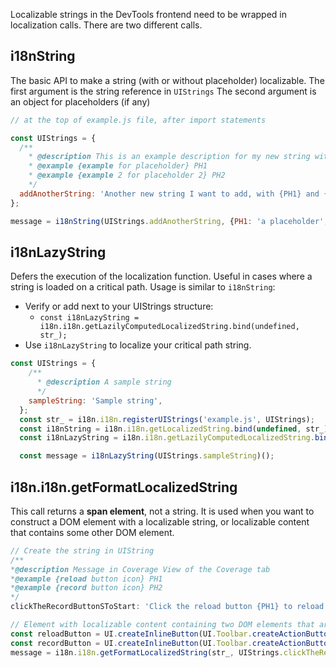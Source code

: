Localizable strings in the DevTools frontend need to be wrapped in localization calls. There are two different calls.

## i18nString
The basic API to make a string (with or without placeholder) localizable.
The first argument is the string reference in `UIStrings`
The second argument is an object for placeholders (if any)

```javascript
// at the top of example.js file, after import statements

const UIStrings = {
  /**
    * @description This is an example description for my new string with placeholder
    * @example {example for placeholder} PH1
    * @example {example 2 for placeholder 2} PH2
    */
  addAnotherString: 'Another new string I want to add, with {PH1} and {PH2}',
};

message = i18nString(UIStrings.addAnotherString, {PH1: 'a placeholder', PH2: 'another placeholder'});
```

## i18nLazyString
Defers the execution of the localization function. Useful in cases where a string is loaded on a critical path.
Usage is similar to `i18nString`:
  - Verify or add next to your UIStrings structure:
    - `const i18nLazyString = i18n.i18n.getLazilyComputedLocalizedString.bind(undefined, str_);`
  - Use `i18nLazyString` to localize your critical path string.
```javascript
const UIStrings = {
    /**
      * @description A sample string
      */
    sampleString: 'Sample string',
  };
  const str_ = i18n.i18n.registerUIStrings('example.js', UIStrings);
  const i18nString = i18n.i18n.getLocalizedString.bind(undefined, str_);
  const i18nLazyString = i18n.i18n.getLazilyComputedLocalizedString.bind(undefined, str_);

  const message = i18nLazyString(UIStrings.sampleString)();
```

## i18n.i18n.getFormatLocalizedString
This call returns a **span element**, not a string. It is used when you want to construct a DOM element with a localizable string, or localizable content that contains some other DOM element.

```javascript
// Create the string in UIString
/**
*@description Message in Coverage View of the Coverage tab
*@example {reload button icon} PH1
*@example {record button icon} PH2
*/
clickTheRecordButtonSToStart: 'Click the reload button {PH1} to reload or record button {PH2} start capturing coverage.',

// Element with localizable content containing two DOM elements that are buttons
const reloadButton = UI.createInlineButton(UI.Toolbar.createActionButtonForId('coverage.start-with-reload'));
const recordButton = UI.createInlineButton(UI.Toolbar.createActionButton(this._toggleRecordAction));
message = i18n.i18n.getFormatLocalizedString(str_, UIStrings.clickTheReloadButtonSToReloadAnd, {PH1: reloadButton, PH2:recordButton });
```
